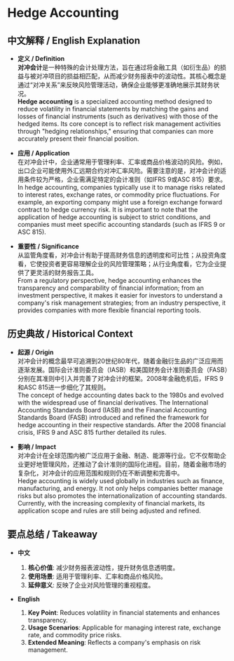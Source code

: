 # Hedge Accounting

## 中文解释 / English Explanation

* **定义 / Definition**  
  **对冲会计**是一种特殊的会计处理方法，旨在通过将金融工具（如衍生品）的损益与被对冲项目的损益相匹配，从而减少财务报表中的波动性。其核心概念是通过“对冲关系”来反映风险管理活动，确保企业能够更准确地展示其财务状况。  
  **Hedge accounting** is a specialized accounting method designed to reduce volatility in financial statements by matching the gains and losses of financial instruments (such as derivatives) with those of the hedged items. Its core concept is to reflect risk management activities through "hedging relationships," ensuring that companies can more accurately present their financial position.

* **应用 / Application**  
  在对冲会计中，企业通常用于管理利率、汇率或商品价格波动的风险。例如，出口企业可能使用外汇远期合约对冲汇率风险。需要注意的是，对冲会计的适用条件较为严格，企业需满足特定的会计准则（如IFRS 9或ASC 815）要求。  
  In hedge accounting, companies typically use it to manage risks related to interest rates, exchange rates, or commodity price fluctuations. For example, an exporting company might use a foreign exchange forward contract to hedge currency risk. It is important to note that the application of hedge accounting is subject to strict conditions, and companies must meet specific accounting standards (such as IFRS 9 or ASC 815).

* **重要性 / Significance**  
  从监管角度看，对冲会计有助于提高财务信息的透明度和可比性；从投资角度看，它使投资者更容易理解企业的风险管理策略；从行业角度看，它为企业提供了更灵活的财务报告工具。  
  From a regulatory perspective, hedge accounting enhances the transparency and comparability of financial information; from an investment perspective, it makes it easier for investors to understand a company's risk management strategies; from an industry perspective, it provides companies with more flexible financial reporting tools.

## 历史典故 / Historical Context

* **起源 / Origin**  
  对冲会计的概念最早可追溯到20世纪80年代，随着金融衍生品的广泛应用而逐渐发展。国际会计准则委员会（IASB）和美国财务会计准则委员会（FASB）分别在其准则中引入并完善了对冲会计的框架。2008年金融危机后，IFRS 9和ASC 815进一步细化了其规则。  
  The concept of hedge accounting dates back to the 1980s and evolved with the widespread use of financial derivatives. The International Accounting Standards Board (IASB) and the Financial Accounting Standards Board (FASB) introduced and refined the framework for hedge accounting in their respective standards. After the 2008 financial crisis, IFRS 9 and ASC 815 further detailed its rules.

* **影响 / Impact**  
  对冲会计在全球范围内被广泛应用于金融、制造、能源等行业。它不仅帮助企业更好地管理风险，还推动了会计准则的国际化进程。目前，随着金融市场的复杂化，对冲会计的应用范围和规则仍在不断调整和完善中。  
  Hedge accounting is widely used globally in industries such as finance, manufacturing, and energy. It not only helps companies better manage risks but also promotes the internationalization of accounting standards. Currently, with the increasing complexity of financial markets, its application scope and rules are still being adjusted and refined.

## 要点总结 / Takeaway

* **中文**  
  1. **核心价值**: 减少财务报表波动性，提升财务信息透明度。
  2. **使用场景**: 适用于管理利率、汇率和商品价格风险。
  3. **延伸意义**: 反映了企业对风险管理的重视程度。

* **English**  
  1. **Key Point**: Reduces volatility in financial statements and enhances transparency.
  2. **Usage Scenarios**: Applicable for managing interest rate, exchange rate, and commodity price risks.
  3. **Extended Meaning**: Reflects a company's emphasis on risk management.